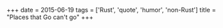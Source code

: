 +++
date = 2015-06-19
tags = ['Rust', 'quote', 'humor', 'non-Rust']
title = "Places that Go can't go"
+++


